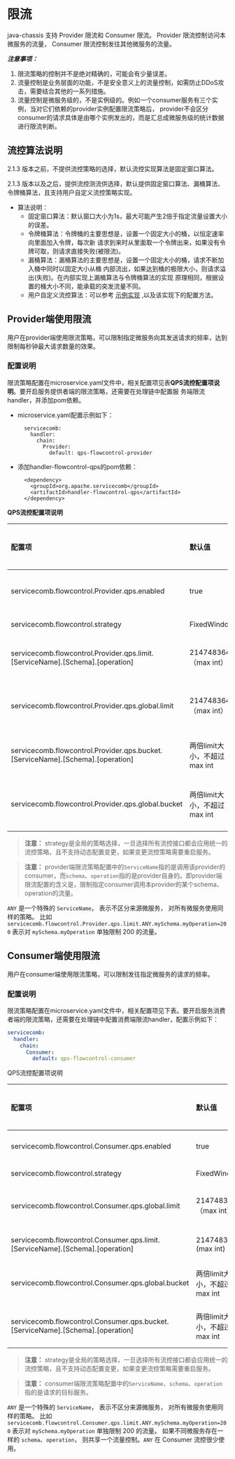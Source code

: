 # 限流

java-chassis 支持 Provider 限流和 Consumer 限流。 Provider 限流控制访问本微服务的流量， Consumer 限流控制发往其他微服务的流量。

***注意事项：***

1. 限流策略的控制并不是绝对精确的，可能会有少量误差。
2. 流量控制是业务层面的功能，不是安全意义上的流量控制，如需防止DDoS攻击，需要结合其他的一系列措施。
3. 流量控制是微服务级的，不是实例级的。例如一个consumer服务有三个实例，当对它们依赖的provider实例配置限流策略后，
  provider不会区分consumer的请求具体是由哪个实例发出的，而是汇总成微服务级的统计数据进行限流判断。

## 流控算法说明

2.1.3 版本之前，不提供流控策略的选择，默认流控实现算法是固定窗口算法。

2.1.3 版本以及之后，提供流控测流供选择，默认提供固定窗口算法、漏桶算法、令牌桶算法，且支持用户自定义流控策略实现。

* 算法说明：
  * 固定窗口算法：默认窗口大小为1s，最大可能产生2倍于指定流量设置大小的误差。
  * 令牌桶算法：令牌桶的主要思想是，设置一个固定大小的桶，以恒定速率向里面加入令牌，每次新
    请求到来时从里面取一个令牌出来，如果没有令牌可取，则请求直接失败(被限流)。
  * 漏桶算法：漏桶算法的主要思想是，设置一个固定大小的桶，请求不断加入桶中同时以固定大小从桶
    内部流出，如果达到桶的极限大小，则请求溢出(失败)。在内部实现上漏桶算法与令牌桶算法的实现
    原理相同，根据设置的桶大小不同，能承载的突发流量不同。
  * 用户自定义流控算法：可以参考 [示例实现][customize-flow] ,以及该实现下的配置方法。
  
[customize-flow]: https://github.com/apache/servicecomb-java-chassis/blob/master/demo/demo-springmvc/springmvc-server/src/main/java/org/apache/servicecomb/demo/springmvc/server/MyStrategyFactory.java

## Provider端使用限流

用户在provider端使用限流策略，可以限制指定微服务向其发送请求的频率，达到限制每秒钟最大请求数量的效果。


### 配置说明

限流策略配置在microservice.yaml文件中，相关配置项见表**QPS流控配置项说明**。要开启服务提供者端的限流策略，还需要在处理链中配置服
务端限流handler，并添加pom依赖。

* microservice.yaml配置示例如下：

        servicecomb:
          handler:
            chain:
              Provider:
                default: qps-flowcontrol-provider
  
* 添加handler-flowcontrol-qps的pom依赖：

        <dependency>
          <groupId>org.apache.servicecomb</groupId>
          <artifactId>handler-flowcontrol-qps</artifactId>
        </dependency>


**QPS流控配置项说明**

| 配置项 | 默认值 | 取值范围 | 是否必选 | 含义 | 注意 |
| :--- | :--- | :--- | :--- | :--- | :--- |
| servicecomb.flowcontrol.Provider.qps.enabled | true | true/false | 否 | 是否启用Provider流控 | - |
| servicecomb.flowcontrol.strategy | FixedWindow | FixedWindow/LeakyBucket/TokenBucket/自定义 | 否 | 流控策略 | - |
| servicecomb.flowcontrol.Provider.qps.limit.\[ServiceName\].\[Schema\].\[operation\] | 2147483647（max int） | \(0,2147483647\]，整型 | 否 | 每秒钟允许的请求数 | 支持microservice/schema/operation三个级别的配置，后者的优先级高于前者 |
| servicecomb.flowcontrol.Provider.qps.global.limit | 2147483647（max int） | \(0,2147483647\]，整型 | 否 | provider接受请求流量的全局配置 | 没有具体的流控配置时，此配置生效 |
| servicecomb.flowcontrol.Provider.qps.bucket.\[ServiceName\].\[Schema\].\[operation\] | 两倍limit大小，不超过max int | \(0,2147483647\]，整型 | 否 | 令牌桶场景下桶的大小 | 支持microservice/schema/operation三个级别的配置，后者的优先级高于前者 |
| servicecomb.flowcontrol.Provider.qps.global.bucket | 两倍limit大小，不超过max int | \(0,2147483647\]，整型 | 否 | 令牌桶场景下provider桶的大小 | 没有具体的流控配置时，此配置生效 |


> **注意：**
> strategy是全局的策略选择，一旦选择所有流控接口都会应用统一的流控策略，且不支持动态配置变更，如果变更流控策略需要重启服务。

> **注意：**
> provider端限流策略配置中的`ServiceName`指的是调用该provider的consumer，而`schema`、`operation`指的是provider自身的。即provider端限流配置的含义是，限制指定consumer调用本provider的某个schema、operation的流量。

`ANY` 是一个特殊的 `ServiceName`， 表示不区分来源微服务， 对所有微服务使用同样的策略。 比如 
`servicecomb.flowcontrol.Provider.qps.limit.ANY.mySchema.myOperation=200` 表示对 `mySchema.myOperation` 单独限制 200 的流量。


## Consumer端使用限流

用户在consumer端使用限流策略，可以限制发往指定微服务的请求的频率。

### 配置说明

限流策略配置在microservice.yaml文件中，相关配置项见下表。要开启服务消费者端的限流策略，还需要在处理链中配置消费端限流handler，配置示例如下：

```yaml
servicecomb:
  handler:
    chain:
      Consumer:
        default: qps-flowcontrol-consumer
```

QPS流控配置项说明

| 配置项 | 默认值 | 取值范围 | 是否必选 | 含义 | 注意 |
| :--- | :--- | :--- | :--- | :--- | :--- |
| servicecomb.flowcontrol.Consumer.qps.enabled | true | Boolean | 否 | 是否启用Consumer流控 | - |
| servicecomb.flowcontrol.strategy | FixedWindow | FixedWindow/LeakyBucket/TokenBucket/自定义 | 否 | 流控策略 | - |
| servicecomb.flowcontrol.Consumer.qps.global.limit | 2147483647（max int） | \(0,2147483647\]，整型 | 否 | consumer发送请求流量的全局配置 | 没有具体的流控配置时，此配置生效 |
| servicecomb.flowcontrol.Consumer.qps.limit.\[ServiceName\].\[Schema\].\[operation\] | 2147483647  \(max int\) | \(0,2147483647\]，整型 | 否 | 每秒钟允许的请求数 | 支持microservice、schema、operation三个级别的配置 |
| servicecomb.flowcontrol.Consumer.qps.global.bucket | 两倍limit大小，不超过max int | \(0,2147483647\]，整型 | 否 | 令牌桶场景下consumer桶的大小 | 没有具体的流控配置时，此配置生效 |
| servicecomb.flowcontrol.Consumer.qps.bucket.\[ServiceName\].\[Schema\].\[operation\] | 两倍limit大小，不超过max int | \(0,2147483647\]，整型 | 否 | 令牌桶场景下桶的大小 | 支持microservice/schema/operation三个级别的配置，后者的优先级高于前者 |


> **注意：**
> strategy是全局的策略选择，一旦选择所有流控接口都会应用统一的流控策略，且不支持动态配置变更，如果变更流控策略需要重启服务。

> **注意：**
> consumer端限流策略配置中的`ServiceName`、`schema`、`operation` 指的是请求的目标服务。

`ANY` 是一个特殊的 `ServiceName`， 表示不区分来源微服务， 对所有微服务使用同样的策略。 比如 
`servicecomb.flowcontrol.Consumer.qps.limit.ANY.mySchema.myOperation=200` 表示对 `mySchema.myOperation` 单独限制 200 的流量。
如果不同微服务存在一样的 `schema`、`operation`， 则共享一个流量控制。`ANY` 在 Consumer 流控很少使用。

